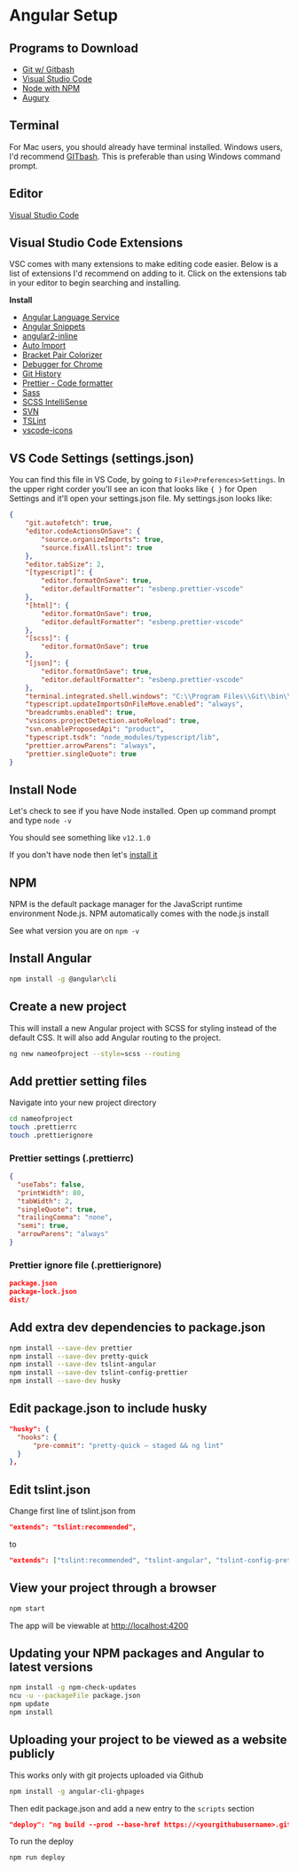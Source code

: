 # Angular Setup

## Programs to Download
* [Git w/ Gitbash](https://git-scm.com/downloads)
* [Visual Studio Code](https://code.visualstudio.com/Download)
* [Node with NPM](https://nodejs.org/en)
* [Augury](https://augury.rangle.io/)

## Terminal
For Mac users, you should already have terminal installed. Windows users, I'd recommend [GITbash](http://git-scm.com). This is preferable than using Windows command prompt.

## Editor
[Visual Studio Code](https://code.visualstudio.com/Download)

## Visual Studio Code Extensions
VSC comes with many extensions to make editing code easier. Below is a list of extensions I'd recommend on adding to it. Click on the extensions tab in your editor to begin searching and installing.

**Install**
* [Angular Language Service](https://marketplace.visualstudio.com/items?itemName=Angular.ng-template)
* [Angular Snippets](https://marketplace.visualstudio.com/items?itemName=johnpapa.Angular2)
* [angular2-inline](https://marketplace.visualstudio.com/items?itemName=natewallace.angular2-inline)
* [Auto Import](https://marketplace.visualstudio.com/items?itemName=steoates.autoimport)
* [Bracket Pair Colorizer](https://marketplace.visualstudio.com/items?itemName=CoenraadS.bracket-pair-colorizer)
* [Debugger for Chrome](https://marketplace.visualstudio.com/items?itemName=msjsdiag.debugger-for-chrome)
* [Git History](https://marketplace.visualstudio.com/items?itemName=donjayamanne.githistory)
* [Prettier - Code formatter](https://marketplace.visualstudio.com/items?itemName=esbenp.prettier-vscode)
* [Sass](https://marketplace.visualstudio.com/items?itemName=robinbentley.sass-indented)
* [SCSS IntelliSense](https://marketplace.visualstudio.com/items?itemName=mrmlnc.vscode-scss)
* [SVN](https://marketplace.visualstudio.com/items?itemName=johnstoncode.svn-scm)
* [TSLint](https://marketplace.visualstudio.com/items?itemName=ms-vscode.vscode-typescript-tslint-plugin)
* [vscode-icons](https://marketplace.visualstudio.com/items?itemName=vscode-icons-team.vscode-icons)

## VS Code Settings (settings.json)
You can find this file in VS Code, by going to `File>Preferences>Settings`. In the upper right corder you'll see an icon that looks like `{ }` for Open Settings and it'll open your settings.json file. My settings.json looks like:
```json
{
    "git.autofetch": true,
    "editor.codeActionsOnSave": {
        "source.organizeImports": true,
        "source.fixAll.tslint": true
    },
    "editor.tabSize": 2,
    "[typescript]": {
        "editor.formatOnSave": true,
        "editor.defaultFormatter": "esbenp.prettier-vscode"
    },
    "[html]": {
        "editor.formatOnSave": true,
        "editor.defaultFormatter": "esbenp.prettier-vscode"
    },
    "[scss]": {
        "editor.formatOnSave": true
    },
    "[json]": {
        "editor.formatOnSave": true,
        "editor.defaultFormatter": "esbenp.prettier-vscode"
    },
    "terminal.integrated.shell.windows": "C:\\Program Files\\Git\\bin\\bash.exe",
    "typescript.updateImportsOnFileMove.enabled": "always",
    "breadcrumbs.enabled": true,
    "vsicons.projectDetection.autoReload": true,
    "svn.enableProposedApi": "product",
    "typescript.tsdk": "node_modules/typescript/lib",
    "prettier.arrowParens": "always",
    "prettier.singleQuote": true
}
```
## Install Node
Let's check to see if you have Node installed. Open up command prompt and type `node -v`

You should see something like `v12.1.0`

If you don't have node then let's [install it](https://nodejs.org/en/download)

## NPM
NPM is the default package manager for the JavaScript runtime environment Node.js. NPM automatically comes with the node.js install

See what version you are on `npm -v`

## Install Angular
```bash
npm install -g @angular\cli
```

## Create a new project
This will install a new Angular project with SCSS for styling instead of the default CSS. It will also add Angular routing to the project.
```bash
ng new nameofproject --style=scss --routing
```

## Add prettier setting files
Navigate into your new project directory
```bash
cd nameofproject
touch .prettierrc
touch .prettierignore
```

### Prettier settings (.prettierrc)
```json
{
  "useTabs": false,
  "printWidth": 80,
  "tabWidth": 2,
  "singleQuote": true,
  "trailingComma": "none",
  "semi": true,
  "arrowParens": "always"
}
```

### Prettier ignore file (.prettierignore)
```json
package.json
package-lock.json
dist/
```

## Add extra dev dependencies to package.json
```bash
npm install --save-dev prettier
npm install --save-dev pretty-quick
npm install --save-dev tslint-angular
npm install --save-dev tslint-config-prettier
npm install --save-dev husky
```

## Edit package.json to include husky
```json
"husky": {
  "hooks": {
      "pre-commit": "pretty-quick — staged && ng lint"
  }
},
```

## Edit tslint.json
Change first line of tslint.json from
```json
"extends": "tslint:recommended",
```
to
```json
"extends": ["tslint:recommended", "tslint-angular", "tslint-config-prettier"],
```

## View your project through a browser
```bash
npm start
```
The app will be viewable at [http://localhost:4200](http://localhost:4200)

## Updating your NPM packages and Angular to latest versions
```bash
npm install -g npm-check-updates
ncu -u --packageFile package.json
npm update
npm install
```

## Uploading your project to be viewed as a website publicly
This works only with git projects uploaded via Github
```bash
npm install -g angular-cli-ghpages
```
Then edit package.json and add a new entry to the `scripts` section
```json
"deploy": "ng build --prod --base-href https://<yourgithubusername>.github.io/<yourprojectname>/ && ngh --dir=dist/<yourprojectname>"
```
To run the deploy
```bash
npm run deploy
```

